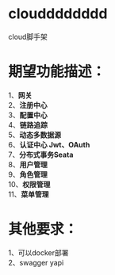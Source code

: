 # cloudddddddd
cloud脚手架
# 期望功能描述：
1、**网关**  
2、**注册中心**  
3、**配置中心**  
4、**链路追踪**  
5、**动态多数据源**  
6、**认证中心 Jwt、OAuth**  
7、**分布式事务Seata**  
8、**用户管理**  
9、**角色管理**  
10、**权限管理**  
11、**菜单管理**  

# **其他要求**：
1、可以docker部署    
2、swagger yapi  
